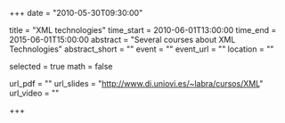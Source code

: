 +++
date = "2010-05-30T09:30:00"

title = "XML technologies"
time_start = 2010-06-01T13:00:00
time_end = 2015-06-01T15:00:00
abstract = "Several courses about XML Technologies"
abstract_short = ""
event = ""
event_url = ""
location = ""

selected = true
math = false

url_pdf = ""
url_slides = "http://www.di.uniovi.es/~labra/cursos/XML"
url_video = ""

+++